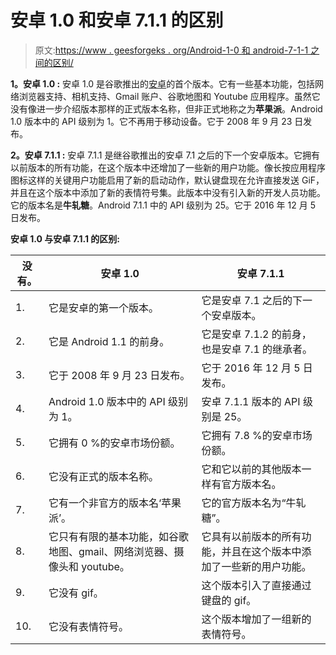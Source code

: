 # 安卓 1.0 和安卓 7.1.1 的区别

> 原文:[https://www . geesforgeks . org/Android-1-0 和 android-7-1-1 之间的区别/](https://www.geeksforgeeks.org/difference-between-android-1-0-and-android-7-1-1/)

**1。安卓 1.0 :**
安卓 1.0 是谷歌推出的[安卓](https://www.geeksforgeeks.org/introduction-to-android-development/)的首个版本。它有一些基本功能，包括网络浏览器支持、相机支持、Gmail 账户、谷歌地图和 Youtube 应用程序。虽然它没有像进一步介绍版本那样的正式版本名称，但非正式地称之为**苹果派**。Android 1.0 版本中的 API 级别为 1。它不再用于移动设备。它于 2008 年 9 月 23 日发布。

**2。安卓 7.1.1 :**
安卓 7.1.1 是继谷歌推出的安卓 7.1 之后的下一个安卓版本。它拥有以前版本的所有功能，在这个版本中还增加了一些新的用户功能。像长按应用程序图标这样的关键用户功能启用了新的启动动作，默认键盘现在允许直接发送 GiF，并且在这个版本中添加了新的表情符号集。此版本中没有引入新的开发人员功能。它的版本名是**牛轧糖**。Android 7.1.1 中的 API 级别为 25。它于 2016 年 12 月 5 日发布。

**安卓 1.0 与安卓 7.1.1 的区别:**

<center>

| 没有。 | 安卓 1.0 | 安卓 7.1.1 |
| --- | --- | --- |
| 1. | 它是安卓的第一个版本。 | 它是安卓 7.1 之后的下一个安卓版本。 |
| 2. | 它是 Android 1.1 的前身。 | 它是安卓 7.1.2 的前身，也是安卓 7.1 的继承者。 |
| 3. | 它于 2008 年 9 月 23 日发布。 | 它于 2016 年 12 月 5 日发布。 |
| 4. | Android 1.0 版本中的 API 级别为 1。 | 安卓 7.1.1 版本的 API 级别是 25。 |
| 5. | 它拥有 0 %的安卓市场份额。 | 它拥有 7.8 %的安卓市场份额。 |
| 6. | 它没有正式的版本名称。 | 它和它以前的其他版本一样有官方版本名。 |
| 7. | 它有一个非官方的版本名‘苹果派’。 | 它的官方版本名为“牛轧糖”。 |
| 8. | 它只有有限的基本功能，如谷歌地图、gmail、网络浏览器、摄像头和 youtube。 | 它具有以前版本的所有功能，并且在这个版本中添加了一些新的用户功能。 |
| 9. | 它没有 gif。 | 这个版本引入了直接通过键盘的 gif。 |
| 10. | 它没有表情符号。 | 这个版本增加了一组新的表情符号。 |

</center>